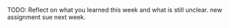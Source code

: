TODO: Reflect on what you learned this week and what is still unclear.
new assignment sue next week.